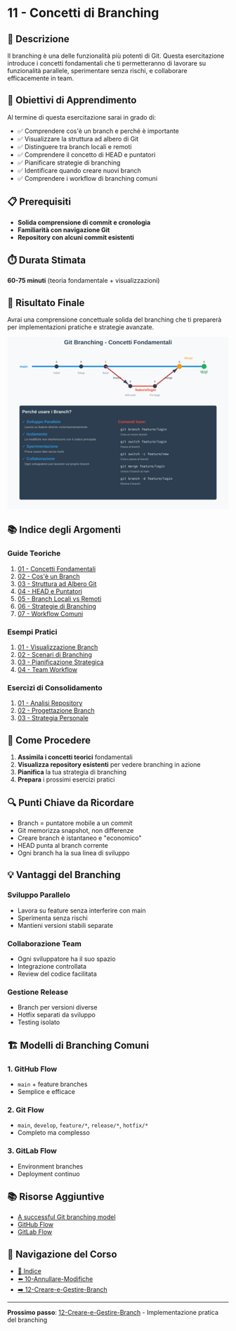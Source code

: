 # 11 - Concetti di Branching

## 📖 Descrizione

Il branching è una delle funzionalità più potenti di Git. Questa esercitazione introduce i concetti fondamentali che ti permetteranno di lavorare su funzionalità parallele, sperimentare senza rischi, e collaborare efficacemente in team.

## 🎯 Obiettivi di Apprendimento

Al termine di questa esercitazione sarai in grado di:

- ✅ Comprendere cos'è un branch e perché è importante
- ✅ Visualizzare la struttura ad albero di Git
- ✅ Distinguere tra branch locali e remoti
- ✅ Comprendere il concetto di HEAD e puntatori
- ✅ Pianificare strategie di branching
- ✅ Identificare quando creare nuovi branch
- ✅ Comprendere i workflow di branching comuni

## 📋 Prerequisiti

- **Solida comprensione di commit e cronologia**
- **Familiarità con navigazione Git**
- **Repository con alcuni commit esistenti**

## ⏱️ Durata Stimata

**60-75 minuti** (teoria fondamentale + visualizzazioni)

## 🎯 Risultato Finale

Avrai una comprensione concettuale solida del branching che ti preparerà per implementazioni pratiche e strategie avanzate.

![Git Branching Concept](./esempi/immagini/git-branching-concept.png)

## 📚 Indice degli Argomenti

### Guide Teoriche
1. [01 - Concetti Fondamentali](./guide/01-concetti-fondamentali.md)
2. [02 - Cos'è un Branch](./guide/02-cos-e-branch.md)
3. [03 - Struttura ad Albero Git](./guide/03-struttura-albero.md)
4. [04 - HEAD e Puntatori](./guide/04-head-puntatori.md)
5. [05 - Branch Locali vs Remoti](./guide/05-locali-vs-remoti.md)
6. [06 - Strategie di Branching](./guide/06-strategie-branching.md)
7. [07 - Workflow Comuni](./guide/07-workflow-comuni.md)

### Esempi Pratici
1. [01 - Visualizzazione Branch](./esempi/01-visualizzazione-branch.md)
2. [02 - Scenari di Branching](./esempi/02-scenari-branching.md)
3. [03 - Pianificazione Strategica](./esempi/03-pianificazione-strategica.md)
4. [04 - Team Workflow](./esempi/04-team-workflow.md)

### Esercizi di Consolidamento
1. [01 - Analisi Repository](./esercizi/01-analisi-repository.md)
2. [02 - Progettazione Branch](./esercizi/02-progettazione-branch.md)
3. [03 - Strategia Personale](./esercizi/03-strategia-personale.md)

## 🚀 Come Procedere

1. **Assimila i concetti teorici** fondamentali
2. **Visualizza repository esistenti** per vedere branching in azione
3. **Pianifica** la tua strategia di branching
4. **Prepara** i prossimi esercizi pratici

## 🔍 Punti Chiave da Ricordare

- Branch = puntatore mobile a un commit
- Git memorizza snapshot, non differenze
- Creare branch è istantaneo e "economico"
- HEAD punta al branch corrente
- Ogni branch ha la sua linea di sviluppo

## 💡 Vantaggi del Branching

### Sviluppo Parallelo
- Lavora su feature senza interferire con main
- Sperimenta senza rischi
- Mantieni versioni stabili separate

### Collaborazione Team
- Ogni sviluppatore ha il suo spazio
- Integrazione controllata
- Review del codice facilitata

### Gestione Release
- Branch per versioni diverse
- Hotfix separati da sviluppo
- Testing isolato

## 🏗️ Modelli di Branching Comuni

### 1. **GitHub Flow**
- `main` + feature branches
- Semplice e efficace

### 2. **Git Flow**
- `main`, `develop`, `feature/*`, `release/*`, `hotfix/*`
- Completo ma complesso

### 3. **GitLab Flow**
- Environment branches
- Deployment continuo

## 📚 Risorse Aggiuntive

- [A successful Git branching model](https://nvie.com/posts/a-successful-git-branching-model/)
- [GitHub Flow](https://docs.github.com/en/get-started/quickstart/github-flow)
- [GitLab Flow](https://docs.gitlab.com/ee/topics/gitlab_flow.html)

## 🔄 Navigazione del Corso

- [📑 Indice](../README.md)
- [⬅️ 10-Annullare-Modifiche](../10-Annullare-Modifiche/README.md)
- [➡️ 12-Creare-e-Gestire-Branch](../12-Creare-e-Gestire-Branch/README.md)

---

**Prossimo passo**: [12-Creare-e-Gestire-Branch](../12-Creare-e-Gestire-Branch/README.md) - Implementazione pratica del branching
